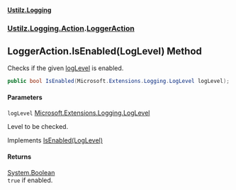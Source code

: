 #### [Ustilz.Logging](index.md 'index')
### [Ustilz.Logging.Action](Ustilz.Logging.Action.md 'Ustilz.Logging.Action').[LoggerAction](Ustilz.Logging.Action.LoggerAction.md 'Ustilz.Logging.Action.LoggerAction')

## LoggerAction.IsEnabled(LogLevel) Method

Checks if the given [logLevel](Ustilz.Logging.Action.LoggerAction.IsEnabled(Microsoft.Extensions.Logging.LogLevel).md#Ustilz.Logging.Action.LoggerAction.IsEnabled(Microsoft.Extensions.Logging.LogLevel).logLevel 'Ustilz.Logging.Action.LoggerAction.IsEnabled(Microsoft.Extensions.Logging.LogLevel).logLevel') is enabled.

```csharp
public bool IsEnabled(Microsoft.Extensions.Logging.LogLevel logLevel);
```
#### Parameters

<a name='Ustilz.Logging.Action.LoggerAction.IsEnabled(Microsoft.Extensions.Logging.LogLevel).logLevel'></a>

`logLevel` [Microsoft.Extensions.Logging.LogLevel](https://docs.microsoft.com/en-us/dotnet/api/Microsoft.Extensions.Logging.LogLevel 'Microsoft.Extensions.Logging.LogLevel')

Level to be checked.

Implements [IsEnabled(LogLevel)](https://docs.microsoft.com/en-us/dotnet/api/Microsoft.Extensions.Logging.ILogger.IsEnabled#Microsoft_Extensions_Logging_ILogger_IsEnabled_Microsoft_Extensions_Logging_LogLevel_ 'Microsoft.Extensions.Logging.ILogger.IsEnabled(Microsoft.Extensions.Logging.LogLevel)')

#### Returns
[System.Boolean](https://docs.microsoft.com/en-us/dotnet/api/System.Boolean 'System.Boolean')  
`true` if enabled.